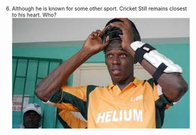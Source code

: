 6. Although he is known for some other sport. Cricket Still remains closest to his heart. Who?</br>
<img src='/images/r4q6.jpg' width='600'></img>
